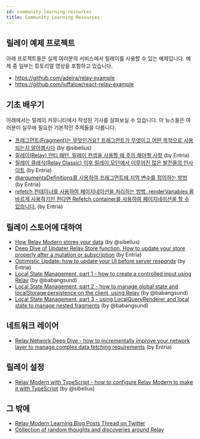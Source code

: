 ```yaml
---
id: community-learning-resources
title: Community Learning Resources
---
```


## 릴레이 예제 프로젝트

아래 프로젝트들은 실제 여러분의 서비스에서 릴레이를 사용할 수 있는 예제입니다. 예제 중 일부는 튜토리얼 영상을 포함하고 있습니다.

- https://github.com/adeira/relay-example
- https://github.com/juffalow/react-relay-example

## 기초 배우기

아래에서는 릴레이 커뮤니티에서 작성된 기사를 살펴보실 수 있습니다. 이 뉴스들은 여러분이 실무에 필요한 기본적인 주제들을 다룹니다.

- [프래그먼트(Fragment)는 무엇인가요? 프래그먼트가 무엇이고 어떤 목적으로 사용되는지 알아봅시다](https://medium.com/@sibelius/relay-modern-what-is-a-fragment-c70f164c2469) (by @sibelius)
- [릴레이(Relay) 안티 패턴. 릴레이 컨셉을 사용할 때 주의 해야할 사항](https://medium.com/entria/relay-apollo-anti-pattern-d9f4dea47738) (by Entria)
- [릴레이 클래식(Relay Classic) 이후 릴레이 모던에서 이루어진 많은 발전들의 인사이트](https://medium.com/entria/relay-is-just-getting-better-54112ffc1a9e) (by Entria)
- [@argumentsDefinitions를 사용하여 프래그먼트에 지역 변수를 정의하는 방법](https://medium.com/entria/relay-modern-argumentdefinitions-d53769dbb95d) (by Entria)
- [refetch 컨테이너를 사용하여 페이지네이션을 처리하는 방법. renderVariables 올바르게 사용하기만 한다면 Refetch container를 사용하여 페이지네이션을 할 수 있습니다.](https://medium.com/entria/relay-modern-pagination-using-refetch-container-editing-a07c6b33ae4e) (by Entria)

## 릴레이 스토어에 대하여

- [How Relay Modern stores your data](https://medium.com/@sibelius/relay-modern-the-relay-store-8984cd148798) (by @sibelius)
- [Deep Dive of Updater Relay Store function. How to update your store properly after a mutation or subscription](https://medium.com/entria/wrangling-the-client-store-with-the-relay-modern-updater-function-5c32149a71ac) (by Entria)
- [Optimistic Update: how to update your UI before server responds](https://medium.com/entria/relay-modern-optimistic-update-a09ba22d83c9) (by Entria)
- [Local State Management, part 1 - how to create a controlled input using Relay](https://babangsund.com/relay_local_state_management/) (by @babangsund)
- [Local State Management, part 2 - how to manage global state and localStorage persistence on the client, using Relay](https://babangsund.com/relay_local_state_management_2/) (by @babangsund)
- [Local State Management, part 3 - using LocalQueryRenderer and local state to manage nested fragments](https://babangsund.com/relay_local_state_management_3/) (by @babangsund)



## 네트워크 레이어

- [Relay Network Deep Dive - how to incrementally improve your network layer to manage complex data fetching requirements](https://medium.com/entria/relay-modern-network-deep-dive-ec187629dfd3) (by Entria)

## 릴레이 설정

- [Relay Modern with TypeScript - how to configure Relay Modern to make it with TypeScript](https://medium.com/@sibelius/relay-modern-migration-to-typescript-c26ab0ee749c) (by @sibelius)

## 그 밖에

- [Relay Modern Learning Blog Posts Thread on Twitter](https://twitter.com/sseraphini/status/1078595758801203202)
- [Collection of random thoughts and discoveries around Relay](https://mrtnzlml.com/docs/relay)
